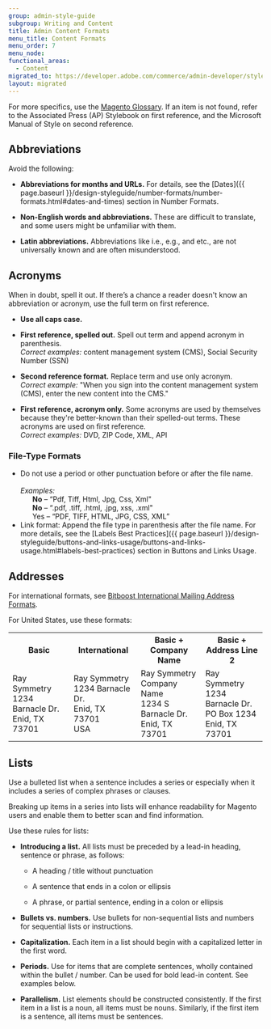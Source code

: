 ```yaml
---
group: admin-style-guide
subgroup: Writing and Content
title: Admin Content Formats
menu_title: Content Formats
menu_order: 7
menu_node:
functional_areas:
  - Content
migrated_to: https://developer.adobe.com/commerce/admin-developer/style-guide/content/content-formats/
layout: migrated
---
```

For more specifics, use the [Magento Glossary](https://glossary.magento.com/). If an item is not found, refer to the Associated Press (AP) Stylebook on first reference, and the Microsoft Manual of Style on second reference.

## Abbreviations

Avoid the following:

*  **Abbreviations for months and URLs.**  For details, see the [Dates]({{ page.baseurl }}/design-styleguide/number-formats/number-formats.html#dates-and-times) section in Number Formats.

*  **Non-English words and abbreviations.** These are difficult to translate, and some users might be unfamiliar with them.

*  **Latin abbreviations.** Abbreviations like i.e., e.g., and etc., are not universally known and are often misunderstood.

## Acronyms

When in doubt, spell it out. If there’s a chance a reader doesn't know an abbreviation or acronym, use the full term on first reference.

*  **Use all caps case.**

*  **First reference, spelled out.** Spell out term and append acronym in parenthesis.<br>*Correct examples:* content management system (CMS), Social Security Number (SSN)

*  **Second reference format.** Replace term and use only acronym.<br>*Correct example:* "When you sign into the content management system (CMS), enter the new content into the CMS."

*  **First reference, acronym only.** Some acronyms are used by themselves because they're better-known than their spelled-out terms. These acronyms are used on first reference.<br>*Correct examples:* DVD, ZIP Code, XML, API

### File-Type Formats

<ul>
<li>Do not use a period or other punctuation before or after the file name.<br><br>
<em>Examples:</em>
<ul style="list-style-type:none">
  <li><strong>No</strong> – “Pdf, Tiff, Html, Jpg, Css, Xml"</li>
  <li><strong>No</strong> – “.pdf, .tiff, .html, .jpg, xss, .xml"</li>
  <li>Yes – “PDF, TIFF, HTML, JPG, CSS, XML”</li>
</ul>
</li>
<li>Link format: Append the file type in parenthesis after the file name. For more details, see the [Labels Best Practices]({{ page.baseurl }}/design-styleguide/buttons-and-links-usage/buttons-and-links-usage.html#labels-best-practices) section in Buttons and Links Usage.</li>
</ul>

## Addresses

For international formats, see [Bitboost International Mailing Address Formats](https://www.bitboost.com/ref/international-address-formats.html).

For United States, use these formats:

<table>
<tbody>
<tr>
<th>Basic</th>
<th>International</th>
<th>Basic +<br />Company Name</th>
<th>Basic +<br />Address Line 2</th>
</tr>
<tr>
<td>Ray Symmetry<br />
1234 Barnacle Dr.<br />
Enid, TX 73701</td>
<td>Ray Symmetry<br />
1234 Barnacle Dr.<br />
Enid, TX 73701<br />
USA</td>
<td>Ray Symmetry<br />
Company Name<br />
1234 S Barnacle Dr.<br />
Enid, TX 73701</td>
<td>Ray Symmetry<br />
1234 Barnacle Dr.<br />
PO Box 1234<br />
Enid, TX 73701</td>
</tr>
</tbody>
</table>

## Lists

Use a bulleted list when a sentence includes a series or especially when it includes a series of complex phrases or clauses.

Breaking up items in a series into lists will enhance readability for Magento users and enable them to better scan and find information.

Use these rules for lists:

*  **Introducing a list.** All lists must be preceded by a lead-in heading, sentence or phrase, as follows:

   *  A heading / title without punctuation

   *  A sentence that ends in a colon or ellipsis

   *  A phrase, or partial sentence, ending in a colon or ellipsis

*  **Bullets vs. numbers.** Use bullets for non-sequential lists and numbers for sequential lists or instructions.

*  **Capitalization.** Each item in a list should begin with a capitalized letter in the first word.

*  **Periods.** Use for items that are complete sentences, wholly contained within the bullet / number. Can be used for bold lead-in content. See examples below.

*  **Parallelism.** List elements should be constructed consistently. If the first item in a list is a noun, all items must be nouns. Similarly, if the first item is a sentence, all items must be sentences.
